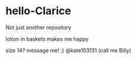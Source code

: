 # hello-Clarice
Not just another repository

lotion in baskets makes me happy  

size 14? message me! ;) @kate103131 (call me Billy)
